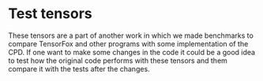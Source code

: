 Test tensors
============

These tensors are a part of another work in which we made benchmarks to compare TensorFox 
and other programs with some implementation of the CPD. If one want to make some changes
in the code it could be a good idea to test how the original code performs with these 
tensors and them compare it with the tests after the changes. 


